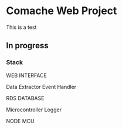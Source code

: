 # Comache Web Project
This is a test
## In progress

### Stack

WEB INTERFACE

Data Extractor
Event Handler

RDS DATABASE

Microcontroller Logger

NODE MCU
